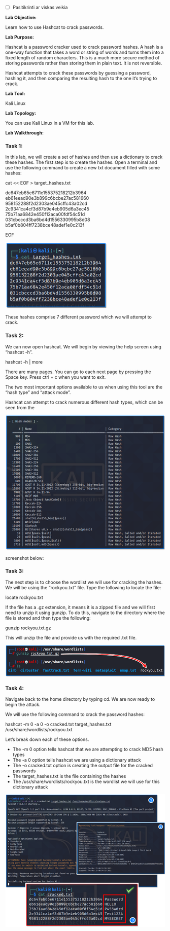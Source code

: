 - [ ] Pasitikrinti ar viskas veikia

**Lab Objective:**

Learn how to use Hashcat to crack passwords.

**Lab Purpose:**

Hashcat is a password cracker used to crack password hashes. A hash is a one-way function that takes a word or string of words and turns them into a fixed length of random characters. This is a much more secure method of storing passwords rather than storing them in plain text. It is not reversible.

Hashcat attempts to crack these passwords by guessing a password, hashing it, and then comparing the resulting hash to the one it’s trying to crack.

**Lab Tool:**

Kali Linux

**Lab Topology:**

You can use Kali Linux in a VM for this lab.

**Lab Walkthrough:**

### Task 1:

In this lab, we will create a set of hashes and then use a dictionary to crack these hashes. The first step is to create the hashes. Open a terminal and use the following command to create a new txt document filled with some hashes:

cat << EOF > target_hashes.txt

dc647eb65e6711e155375218212b3964  
eb61eead90e3b899c6bcbe27ac581660  
958152288f2d2303ae045cffc43a02cd  
2c9341ca4cf3d87b9e4eb905d6a3ec45  
75b71aa6842e450f12aca00fdf54c51d  
031cbcccd3ba6bd4d1556330995b8d08  
b5af0b804ff7238bce48adef1e0c213f

EOF

![hashes](attachements/hashes.png)

These hashes comprise 7 different password which we will attempt to crack.

### Task 2:

We can now open hashcat. We will begin by viewing the help screen using “hashcat -h”.

hashcat -h | more

There are many pages. You can go to each next page by pressing the Space key. Press ctrl + c when you want to exit.

The two most important options available to us when using this tool are the “hash type” and “attack mode”.

Hashcat can attempt to crack numerous different hash types, which can be seen from the

![how to use hashcat](attachements/how_to_use_hashcat.png)

screenshot below:

### Task 3:

The next step is to choose the wordlist we will use for cracking the hashes. We will be using the “rockyou.txt” file. Type the following to locate the file:

locate rockyou.txt

If the file has a .gz extension, it means it is a zipped file and we will first need to unzip it using gunzip. To do this, navigate to the directory where the file is stored and then type the following:

gunzip rockyou.txt.gz

This will unzip the file and provide us with the required .txt file.

![hashcat](attachements/hashcat.png)

### Task 4:

Navigate back to the home directory by typing cd. We are now ready to begin the attack.

We will use the following command to crack the password hashes:

hashcat -m 0 -a 0 -o cracked.txt target_hashes.txt /usr/share/wordlists/rockyou.txt

Let’s break down each of these options.

- The -m 0 option tells hashcat that we are attempting to crack MD5 hash types
- The -a 0 option tells hashcat we are using a dictionary attack
- The -o cracked.txt option is creating the output file for the cracked passwords
- The target_hashes.txt is the file containing the hashes
- The /usr/share/wordlists/rockyou.txt is the wordlist we will use for this dictionary attack

![hashcat](attachements/hashcat-1.png)